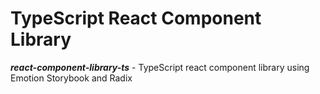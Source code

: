 # TypeScript React Component Library

***react-component-library-ts*** - TypeScript react component library using Emotion Storybook and Radix
